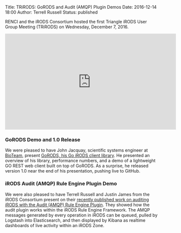 Title: TRiRODS: GoRODS and Audit (AMQP) Plugin Demos
Date: 2016-12-14 18:00
Author: Terrell Russell
Status: published

RENCI and the iRODS Consortium hosted the first Triangle iRODS User Group Meeting (TRiRODS) on Wednesday, December 7, 2016.

<iframe width="560" height="315" src="https://www.youtube.com/embed/vjNt74bgKXY" frameborder="0" allowfullscreen></iframe>

### GoRODS Demo and 1.0 Release

We were pleased to have John Jacquay, scientific systems engineer at [BioTeam](http://www.bioteam.net/), present [GoRODS, his Go iRODS client library](https://github.com/jjacquay712/GoRODS).  He presented an overview of his library, performance numbers, and a demo of a lightweight GO REST web client built on top of GoRODS.  As a surprise, he released version 1.0 near the end of his presentation, pushing live to GitHub.

### iRODS Audit (AMQP) Rule Engine Plugin Demo

We were also pleased to have Terrell Russell and Justin James from the iRODS Consortium present on their [recently published work on auditing iRODS with the Audit (AMQP) Rule Engine Plugin](https://irods.org/2016/12/auditing-irods-with-the-audit-plugin-and-elastic-stack/).  They showed how the audit plugin works within the iRODS Rule Engine Framework. The AMQP messages generated by every operation in iRODS can be queued, pulled by Logstash into Elasticsearch, and then displayed by Kibana as realtime dashboards of live activity within an iRODS Zone.

